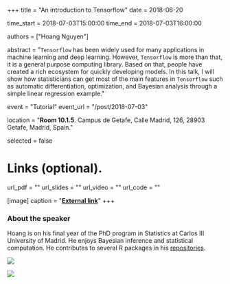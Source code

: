 +++
title = "An introduction to Tensorflow"
date = 2018-06-20

time_start = 2018-07-03T15:00:00
time_end = 2018-07-03T16:00:00

authors = ["Hoang Nguyen"]

abstract = "```Tensorflow``` has been widely used for many applications in machine learning and deep learning. However, ```Tensorflow``` is more than that, it is a general purpose computing library. Based on that, people have created a rich ecosystem for quickly developing models. In this talk, I will show how statisticians can get most of the main features in ```Tensorflow``` such as automatic differentiation, optimization, and Bayesian analysis through a simple linear regression example."

event = "Tutorial"
event_url = "/post/2018-07-03"

location = "**Room 10.1.5**. Campus de Getafe, Calle Madrid, 126, 28903 Getafe, Madrid, Spain."

selected = false

# Links (optional).
url_pdf = ""
url_slides = ""
url_video = ""
url_code = ""

[image]
  caption = "[**External link**](http://hoanguc3m.github.io/)"
+++

### About the speaker

Hoang is on his final year of the PhD program in Statistics at Carlos III University of Madrid. He enjoys Bayesian inference and statistical computation. He contributes to several R packages in his [repositories](https://github.com/hoanguc3m/).

![](/img/sessions/2018-07-03-0.jpg)

![](/img/sessions/2018-07-03-1.jpg)
